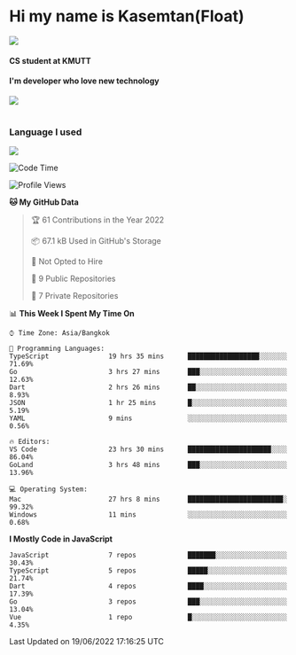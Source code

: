 # Hi my name is Kasemtan(Float)
![](https://64.media.tumblr.com/9c2a8f831efe8da556ffbf89cebb52c9/b86c1ab833a37e32-93/s1280x1920/d000dc22f75df64be2bc150f5fa69c4f6df6bb07.gifv)
#### CS student at KMUTT
#### I'm developer who love new technology
[![](https://github-readme-stats.vercel.app/api?username=FloatKasemtan&show_icons=true&theme=nightowl)]()
#
### Language I used
[![](https://github-readme-stats.vercel.app/api/top-langs/?username=FloatKasemtan&layout=compact&theme=nightowl)]()
<!--START_SECTION:waka-->
![Code Time](http://img.shields.io/badge/Code%20Time-469%20hrs%2032%20mins-blue)

![Profile Views](http://img.shields.io/badge/Profile%20Views-0-blue)

**🐱 My GitHub Data** 

> 🏆 61 Contributions in the Year 2022
 > 
> 📦 67.1 kB Used in GitHub's Storage 
 > 
> 🚫 Not Opted to Hire
 > 
> 📜 9 Public Repositories 
 > 
> 🔑 7 Private Repositories  
 > 
📊 **This Week I Spent My Time On** 

```text
⌚︎ Time Zone: Asia/Bangkok

💬 Programming Languages: 
TypeScript               19 hrs 35 mins      ██████████████████░░░░░░░   71.69% 
Go                       3 hrs 27 mins       ███░░░░░░░░░░░░░░░░░░░░░░   12.63% 
Dart                     2 hrs 26 mins       ██░░░░░░░░░░░░░░░░░░░░░░░   8.93% 
JSON                     1 hr 25 mins        █░░░░░░░░░░░░░░░░░░░░░░░░   5.19% 
YAML                     9 mins              ░░░░░░░░░░░░░░░░░░░░░░░░░   0.56%

🔥 Editors: 
VS Code                  23 hrs 30 mins      █████████████████████░░░░   86.04% 
GoLand                   3 hrs 48 mins       ███░░░░░░░░░░░░░░░░░░░░░░   13.96%

💻 Operating System: 
Mac                      27 hrs 8 mins       ████████████████████████░   99.32% 
Windows                  11 mins             ░░░░░░░░░░░░░░░░░░░░░░░░░   0.68%

```

**I Mostly Code in JavaScript** 

```text
JavaScript               7 repos             ███████░░░░░░░░░░░░░░░░░░   30.43% 
TypeScript               5 repos             █████░░░░░░░░░░░░░░░░░░░░   21.74% 
Dart                     4 repos             ████░░░░░░░░░░░░░░░░░░░░░   17.39% 
Go                       3 repos             ███░░░░░░░░░░░░░░░░░░░░░░   13.04% 
Vue                      1 repo              █░░░░░░░░░░░░░░░░░░░░░░░░   4.35%

```



 Last Updated on 19/06/2022 17:16:25 UTC
<!--END_SECTION:waka-->
<!--
**FloatKasemtan/FloatKasemtan** is a ✨ _special_ ✨ repository because its `README.md` (this file) appears on your GitHub profile.

Here are some ideas to get you started:

- 🔭 I’m currently working on ...
- 🌱 I’m currently learning ...
- 👯 I’m looking to collaborate on ...
- 🤔 I’m looking for help with ...
- 💬 Ask me about ...
- 📫 How to reach me: ...
- 😄 Pronouns: ...
- ⚡ Fun fact: ...
-->
